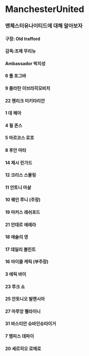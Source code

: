 # ManchesterUnited
### 맨체스터유나이티드에 대해 알아보자

#### 구장: Old trafford
#### 감독:조제 무리뉴

#### Ambassador 박지성

#### 6 폴 포그바 
#### 9 즐라탄 이브라히모비치
#### 22 헨리크 미키타리안
#### 1 데 헤아
#### 4 필 존스
#### 5 마르코스 로호
#### 8 후안 마타
#### 14 제시 린가드
#### 12 크리스 스몰링
#### 11 안토니 마샬
#### 10 웨인 루니 (주장)
#### 19 마커스 래쉬포드
#### 21 안데르 에레라
#### 18 애슐리 영
#### 17 데일리 블린트
#### 16 마이클 캐릭 (부주장)
#### 3 에릭 바이
#### 23 루크 쇼
#### 25 안토니오 발렌시아
#### 27 마루앙 펠라이니
#### 31 바스티안 슈바인슈타이거
#### 7 멤피스 데파이
#### 20 세르히오 로메로
